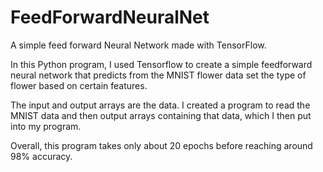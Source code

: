 # FeedForwardNeuralNet
A simple feed forward Neural Network made with TensorFlow.

In this Python program, I used Tensorflow to create a simple feedforward neural network that predicts from the MNIST flower data set the type of flower
based on certain features.

The input and output arrays are the data. I created a program to read the MNIST data and then output arrays containing that data, which I then put into my program.

Overall, this program takes only about 20 epochs before reaching around 98% accuracy.

